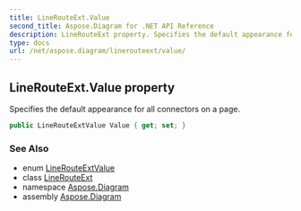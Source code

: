 ```yaml
---
title: LineRouteExt.Value
second_title: Aspose.Diagram for .NET API Reference
description: LineRouteExt property. Specifies the default appearance for all connectors on a page
type: docs
url: /net/aspose.diagram/linerouteext/value/
---
```

## LineRouteExt.Value property

Specifies the default appearance for all connectors on a page.

```csharp
public LineRouteExtValue Value { get; set; }
```

### See Also

* enum [LineRouteExtValue](../../linerouteextvalue/)
* class [LineRouteExt](../)
* namespace [Aspose.Diagram](../../linerouteext/)
* assembly [Aspose.Diagram](../../../)


